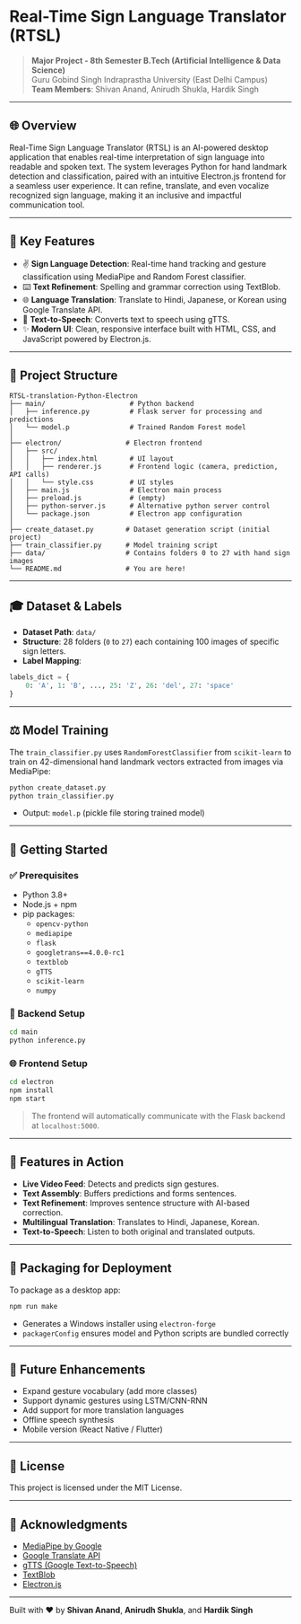 # Real-Time Sign Language Translator (RTSL)

> **Major Project - 8th Semester B.Tech (Artificial Intelligence & Data Science)**  
> Guru Gobind Singh Indraprastha University (East Delhi Campus)  
> **Team Members**: Shivan Anand, Anirudh Shukla, Hardik Singh

---

## 🌐 Overview

Real-Time Sign Language Translator (RTSL) is an AI-powered desktop application that enables real-time interpretation of sign language into readable and spoken text. The system leverages Python for hand landmark detection and classification, paired with an intuitive Electron.js frontend for a seamless user experience. It can refine, translate, and even vocalize recognized sign language, making it an inclusive and impactful communication tool.

---

## 📏 Key Features

- ✌️ **Sign Language Detection**: Real-time hand tracking and gesture classification using MediaPipe and Random Forest classifier.
- ⌨️ **Text Refinement**: Spelling and grammar correction using TextBlob.
- 🌐 **Language Translation**: Translate to Hindi, Japanese, or Korean using Google Translate API.
- 🎤 **Text-to-Speech**: Converts text to speech using gTTS.
- ✨ **Modern UI**: Clean, responsive interface built with HTML, CSS, and JavaScript powered by Electron.js.

---

## 📁 Project Structure

```
RTSL-translation-Python-Electron
├── main/                     # Python backend
│   ├── inference.py          # Flask server for processing and predictions
│   └── model.p               # Trained Random Forest model
│
├── electron/                # Electron frontend
│   ├── src/
│   │   ├── index.html        # UI layout
│   │   ├── renderer.js       # Frontend logic (camera, prediction, API calls)
│   │   └── style.css         # UI styles
│   ├── main.js               # Electron main process
│   ├── preload.js            # (empty)
│   ├── python-server.js      # Alternative python server control
│   └── package.json          # Electron app configuration
│
├── create_dataset.py        # Dataset generation script (initial project)
├── train_classifier.py      # Model training script
├── data/                    # Contains folders 0 to 27 with hand sign images
└── README.md                # You are here!
```

---

## 🎓 Dataset & Labels

- **Dataset Path**: `data/`
- **Structure**: 28 folders (`0` to `27`) each containing 100 images of specific sign letters.
- **Label Mapping**:

```python
labels_dict = {
    0: 'A', 1: 'B', ..., 25: 'Z', 26: 'del', 27: 'space'
}
```

---

## ⚖️ Model Training

The `train_classifier.py` uses `RandomForestClassifier` from `scikit-learn` to train on 42-dimensional hand landmark vectors extracted from images via MediaPipe:

```bash
python create_dataset.py
python train_classifier.py
```
- Output: `model.p` (pickle file storing trained model)

---

## 🚀 Getting Started

### ✅ Prerequisites

- Python 3.8+
- Node.js + npm
- pip packages:
  - `opencv-python`
  - `mediapipe`
  - `flask`
  - `googletrans==4.0.0-rc1`
  - `textblob`
  - `gTTS`
  - `scikit-learn`
  - `numpy`

### 🚪 Backend Setup

```bash
cd main
python inference.py
```

### 🌐 Frontend Setup

```bash
cd electron
npm install
npm start
```

> The frontend will automatically communicate with the Flask backend at `localhost:5000`.

---

## 📅 Features in Action

- **Live Video Feed**: Detects and predicts sign gestures.
- **Text Assembly**: Buffers predictions and forms sentences.
- **Text Refinement**: Improves sentence structure with AI-based correction.
- **Multilingual Translation**: Translates to Hindi, Japanese, Korean.
- **Text-to-Speech**: Listen to both original and translated outputs.

---

## 🔧 Packaging for Deployment

To package as a desktop app:

```bash
npm run make
```
- Generates a Windows installer using `electron-forge`
- `packagerConfig` ensures model and Python scripts are bundled correctly

---

## 🚀 Future Enhancements

- Expand gesture vocabulary (add more classes)
- Support dynamic gestures using LSTM/CNN-RNN
- Add support for more translation languages
- Offline speech synthesis
- Mobile version (React Native / Flutter)

---

## 📄 License

This project is licensed under the MIT License.

---

## 📗 Acknowledgments

- [MediaPipe by Google](https://mediapipe.dev/)
- [Google Translate API](https://pypi.org/project/googletrans/)
- [gTTS (Google Text-to-Speech)](https://pypi.org/project/gTTS/)
- [TextBlob](https://textblob.readthedocs.io/en/dev/)
- [Electron.js](https://www.electronjs.org/)

---

Built with ❤️ by **Shivan Anand**, **Anirudh Shukla**, and **Hardik Singh**